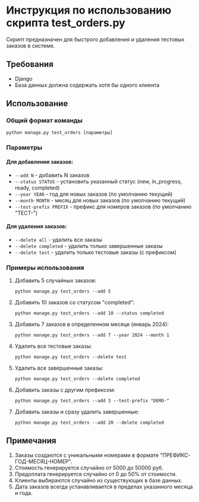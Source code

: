 # Инструкция по использованию скрипта test_orders.py

Скрипт предназначен для быстрого добавления и удаления тестовых заказов в системе.

## Требования

- Django
- База данных должна содержать хотя бы одного клиента

## Использование

### Общий формат команды

```
python manage.py test_orders [параметры]
```

### Параметры

#### Для добавления заказов:

- `--add N` - добавить N заказов
- `--status STATUS` - установить указанный статус (new, in_progress, ready, completed)
- `--year YEAR` - год для новых заказов (по умолчанию текущий)
- `--month MONTH` - месяц для новых заказов (по умолчанию текущий)
- `--test-prefix PREFIX` - префикс для номеров заказов (по умолчанию "ТЕСТ-")

#### Для удаления заказов:

- `--delete all` - удалить все заказы
- `--delete completed` - удалить только завершенные заказы
- `--delete test` - удалить только тестовые заказы (с префиксом)

### Примеры использования

1. Добавить 5 случайных заказов:
   ```
   python manage.py test_orders --add 5
   ```

2. Добавить 10 заказов со статусом "completed":
   ```
   python manage.py test_orders --add 10 --status completed
   ```

3. Добавить 7 заказов в определенном месяце (январь 2024):
   ```
   python manage.py test_orders --add 7 --year 2024 --month 1
   ```

4. Удалить все тестовые заказы:
   ```
   python manage.py test_orders --delete test
   ```

5. Удалить все завершенные заказы:
   ```
   python manage.py test_orders --delete completed
   ```

6. Добавить заказы с другим префиксом:
   ```
   python manage.py test_orders --add 3 --test-prefix "DEMO-"
   ```

7. Добавить заказы и сразу удалить завершенные:
   ```
   python manage.py test_orders --add 20 --delete completed
   ```

## Примечания

1. Заказы создаются с уникальными номерами в формате "ПРЕФИКС-ГОД-МЕСЯЦ-НОМЕР".
2. Стоимость генерируется случайно от 5000 до 50000 руб.
3. Предоплата генерируется случайно от 0 до 50% от стоимости.
4. Клиенты выбираются случайно из существующих в базе данных.
5. Дата заказов всегда устанавливается в пределах указанного месяца и года. 
